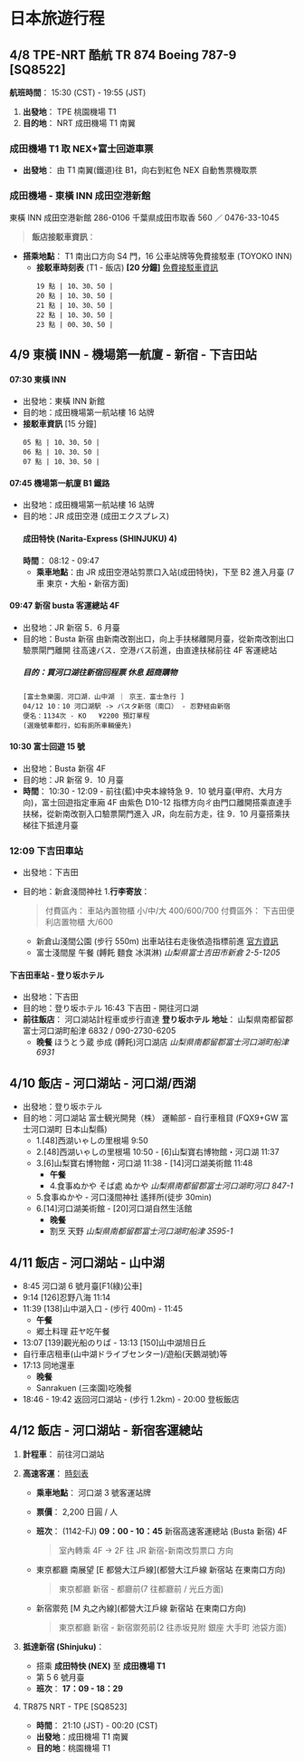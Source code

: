 # 日本旅遊行程

## 4/8 TPE-NRT 酷航 TR 874 Boeing 787-9 [SQ8522]

**航班時間**： 15:30 (CST) - 19:55 (JST)

1. **出發地**： TPE 桃園機場 T1
2. **目的地**： NRT 成田機場 T1 南翼

### 成田機場 T1 取 NEX+富士回遊車票

- **出發地**： 由 T1 南翼(鐵道)往 B1，向右到紅色 NEX 自動售票機取票

### 成田機場 - 東橫 INN 成田空港新館

東橫 INN 成田空港新館 286-0106 千葉県成田市取香 560 ／ 0476-33-1045

> **飯店接駁車資訊**：

- **搭乘地點**： T1 南出口方向 S4 門，16 公車站牌等免費接駁車 (TOYOKO INN)
  - **接駁車時刻表** (T1 - 飯店) **[20 分鐘]** [免費接駁車資訊](https：//www.toyoko-inn.com/feature/pickup/airport/narita)
    ```
    19 點 | 10、30、50 |
    20 點 | 10、30、50 |
    21 點 | 10、30、50 |
    22 點 | 10、30、50 |
    23 點 | 00、30、50 |
    ```

## 4/9 東橫 INN - 機場第一航廈 - 新宿 - 下吉田站

#### 07:30 東橫 INN

- 出發地：東橫 INN 新館
- 目的地：成田機場第一航站樓 16 站牌
- **接駁車資訊** [15 分鐘]
  ```
  05 點 | 10、30、50 |
  06 點 | 10、30、50 |
  07 點 | 10、30、50 |
  ```

#### 07:45 機場第一航廈 B1 鐵路

- 出發地：成田機場第一航站樓 16 站牌
- 目的地：JR 成田空港 (成田エクスプレス)
  #### 成田特快 (Narita-Express (SHINJUKU) 4)
  **時間**： 08:12 - 09:47
  - **乘車地點**：由 JR 成田空港站剪票口入站(成田特快)，下至 B2 進入月臺 (7 車 東京・大船・新宿方面)

#### 09:47 新宿 busta 客運總站 4F

- 出發地：JR 新宿 5．6 月臺
- 目的地：Busta 新宿
  由新南改劄出口，向上手扶梯離開月臺，從新南改劄出口驗票閘門離開
  往高速バス．空港バス前進，由直達扶梯前往 4F 客運總站
  ##### 目的：買河口湖往新宿回程票 休息 超商購物
  ```
  [富士急樂園．河口湖．山中湖 ｜ 京王．富士急行 ]
  04/12 10：10 河口湖駅 -> バスタ新宿（南口） - 忍野経由新宿
  便名：1134次 - KO   ¥2200 預訂單程
  (選幾號車都行，如有廁所車輛優先)
  ```

#### 10:30 富士回遊 15 號

- 出發地：Busta 新宿 4F
- 目的地：JR 新宿 9．10 月臺
- **時間**： 10:30 - 12:09 - 前往(藍)中央本線特急 9．10 號月臺(甲府、大月方向)，富士回遊指定車廂
  4F 由紫色 D10-12 指標方向ㄔ由門口離開搭乘直達手扶梯，從新南改劄入口驗票閘門進入 JR，向左前方走，往 9．10 月臺搭乘扶梯往下抵達月臺

### 12:09 下吉田車站

- 出發地：下吉田
- 目的地：新倉淺間神社 1.**行李寄放**：

  > 付費區內： 車站內置物櫃 小/中/大 400/600/700
  > 付費區外： 下吉田便利店置物櫃 大/600

  - 新倉山淺間公園 (步行 550m)
    出車站往右走後依造指標前進 [官方資訊](https：//fujiyoshida.net/zh_TW/see-and-do/12)
  - 富士淺間屋 午餐 (餺飥 麵食 冰淇淋)
    _山梨県富士吉田市新倉 2-5-1205_

#### 下吉田車站 - 登り坂ホテル

- 出發地：下吉田
- 目的地：登り坂ホテル
    16:43 下吉田 - 開往河口湖
- **前往飯店**： 河口湖站計程車或步行直達 **登り坂ホテル**
  **地址**： 山梨県南都留郡富士河口湖町船津 6832 / 090-2730-6205
  - **晚餐**
    ほうとう蔵 歩成 (餺飥)河口湖店
    _山梨県南都留郡富士河口湖町船津 6931_

## 4/10 飯店 - 河口湖站 - 河口湖/西湖

- 出發地：登り坂ホテル
- 目的地：河口湖站
  富士観光開発（株） 運輸部 - 自行車租貸 (FQX9+GW 富士河口湖町 日本山梨縣)
  - 1.[48]西湖いゃしの里根場 9:50
  - 2.[48]西湖いゃしの里根場 10:50 - [6]山梨寶右博物館・河口湖 11:37
  - 3.[6]山梨寶右博物館・河口湖 11:38 - [14]河口湖美術館 11:48
    - **午餐**
    - 4.食事ぬかや そば處 ぬかや _山梨県南都留郡富士河口湖町河口 847-1_
  - 5.食事ぬかや - 河口淺間神社 遙拝所(徒步 30min)
  - 6.[14]河口湖美術館 - [20]河口湖自然生活館
    - **晚餐**
    - 割烹 天野 _山梨県南都留郡富士河口湖町船津 3595-1_

## 4/11 飯店 - 河口湖站 - 山中湖

- 8:45 河口湖 6 號月臺[F1(綠)公車]
- 9:14 [126]忍野八海 11:14
- 11:39 [138]山中湖入口 - (步行 400m) - 11:45
  - **午餐**
  - 郷土料理 莊ヤ吃午餐
- 13:07 [139]觀光船のりば - 13:13 [150]山中湖旭日丘
- 自行車店租車(山中湖ドライブセンター)/遊船(天鵝湖號)等
- 17:13 同地還車
  - **晚餐**
  - Sanrakuen (三楽園)吃晚餐
- 18:46 - 19:42 返回河口湖站 - (步行 1.2km) - 20:00 登板飯店

## 4/12 飯店 - 河口湖站 - 新宿客運總站

1. **計程車**： 前往河口湖站
2. **高速客運**：
   [時刻表](https://www.highwaybus.com/gp/inbound/inbTimeTbl?lineGroupNo=1&lineId=110&upDownKbn=2)

   - **乘車地點**： 河口湖 3 號客運站牌
   - **票價**： 2,200 日圓 / 人
   - **班次**： (1142-FJ) **09：00 - 10：45** 新宿高速客運總站 (Busta 新宿) 4F

     > 室內轉乘 4F -> 2F 往 JR 新宿-新南改剪票口 方向

   - 東京都廳 南展望
     [E 都營大江戶線](都營大江戶線 新宿站 在東南口方向)
     > 東京都廳 新宿 - 都廳前(7 往都廳前 / 光丘方面)
   - 新宿禦苑
     [M 丸之內線](都營大江戶線 新宿站 在東南口方向)
     > 東京都廳 新宿 - 新宿禦苑前(2 往赤坂見附 銀座 大手町 池袋方面)

3. **抵達新宿 (Shinjuku)**：
   - 搭乘 **成田特快 (NEX)** 至 **成田機場 T1**
   - 第 5 6 號月臺
   - **班次**： **17：09 - 18：29**
4. TR875 NRT - TPE [SQ8523]
   - **時間**： 21:10 (JST) - 00:20 (CST)
   - **出發地**：成田機場 T1 南翼
   - **目的地**：桃園機場 T1
